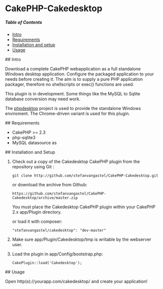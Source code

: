 CakePHP-Cakedesktop
==================

##### Table of Contents  
* [Intro](#intro)  
* [Requirements](#requirements)  
* [Installation and setup](#installation)  
* [Usage](#usage) 

<a name="intro"/>
## Intro

Download a complete CakePHP webapplication as a full standalone Windows desktop application. Configure the packaged application to your needs before creating it. The aim is to supply a pure PHP application packager, therefore no shellscripts or exec() functions are used.

This plugin is in development. Some things like the MySQL to Sqlite database conversion may need work.

The [phpdesktop](https://code.google.com/p/phpdesktop/) project is used to provide the standalone Windows enviroment. The Chrome-driven variant is used for this plugin.

<a name="requirements"/>
## Requirements

 * CakePHP >= 2.3
 * php-sqlite3
 * MySQL datasource as

<a name="installation"/>
## Installation and Setup

1. Check out a copy of the Cakedesktop CakePHP plugin from the repository using Git :

	`git clone http://github.com/stefanvangastel/CakePHP-Cakedesktop.git`

	or download the archive from Github: 

	`https://github.com/stefanvangastel/CakePHP-Cakedesktop/archive/master.zip`

	You must place the Cakedesktop CakePHP plugin within your CakePHP 2.x app/Plugin directory.
	
	or load it with composer:
	
	`"stefanvangastel/cakedesktop": "dev-master"`

2. Make sure app/Plugin/Cakedesktop/tmp is writable by the webserver user.

3. Load the plugin in app/Config/bootstrap.php:

	`CakePlugin::load('Cakedesktop');`

<a name="usage"/>
## Usage

Open http(s)://yourapp.com/cakedesktop/ and create your application!


